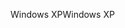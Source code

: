 <span data-ttu-id="ef9e8-101">Windows XP</span><span class="sxs-lookup"><span data-stu-id="ef9e8-101">Windows XP</span></span>